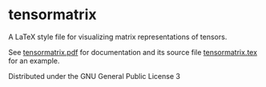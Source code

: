 # tensormatrix
A LaTeX style file for visualizing matrix representations of tensors.

See [tensormatrix.pdf](tensormatrix.pdf) for documentation and its source file [tensormatrix.tex](tensormatrix.tex) for an example.

Distributed under the GNU General Public License 3


